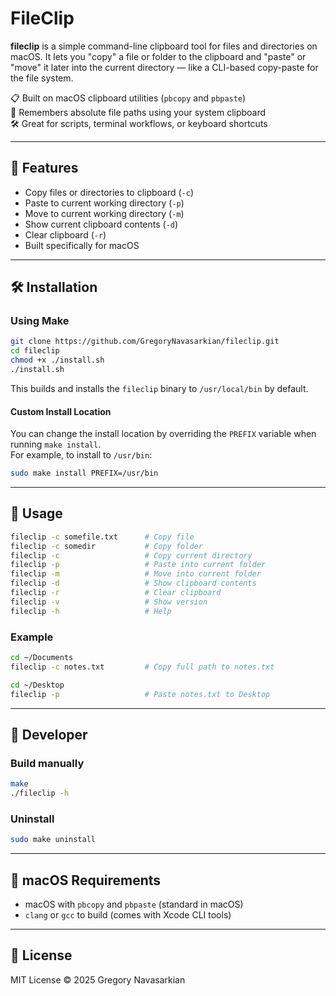 # FileClip

**fileclip** is a simple command-line clipboard tool for files and directories on macOS. It lets you "copy" a file or folder to the clipboard and "paste" or "move" it later into the current directory — like a CLI-based copy-paste for the file system.

📋 Built on macOS clipboard utilities (`pbcopy` and `pbpaste`)  
🧠 Remembers absolute file paths using your system clipboard  
🛠 Great for scripts, terminal workflows, or keyboard shortcuts

---

## 🚀 Features

- Copy files or directories to clipboard (`-c`)
- Paste to current working directory (`-p`)
- Move to current working directory (`-m`)
- Show current clipboard contents (`-d`)
- Clear clipboard (`-r`)
- Built specifically for macOS

---

## 🛠 Installation

### Using Make

```bash
git clone https://github.com/GregoryNavasarkian/fileclip.git
cd fileclip
chmod +x ./install.sh
./install.sh
```

This builds and installs the `fileclip` binary to `/usr/local/bin` by default.

#### **Custom Install Location**

You can change the install location by overriding the `PREFIX` variable when running `make install`.  
For example, to install to `/usr/bin`:

```bash
sudo make install PREFIX=/usr/bin
```

---

## 🧪 Usage

```bash
fileclip -c somefile.txt      # Copy file
fileclip -c somedir           # Copy folder
fileclip -c                   # Copy current directory
fileclip -p                   # Paste into current folder
fileclip -m                   # Move into current folder
fileclip -d                   # Show clipboard contents
fileclip -r                   # Clear clipboard
fileclip -v                   # Show version
fileclip -h                   # Help
```

### Example

```bash
cd ~/Documents
fileclip -c notes.txt         # Copy full path to notes.txt

cd ~/Desktop
fileclip -p                   # Paste notes.txt to Desktop
```

---

## 🧰 Developer

### Build manually

```bash
make
./fileclip -h
```

### Uninstall

```bash
sudo make uninstall
```

---

## 🍎 macOS Requirements

- macOS with `pbcopy` and `pbpaste` (standard in macOS)
- `clang` or `gcc` to build (comes with Xcode CLI tools)

---

## 📝 License

MIT License © 2025 Gregory Navasarkian
